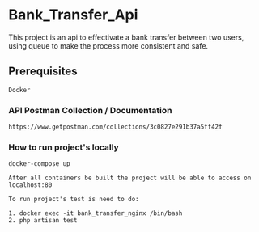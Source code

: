 # Bank_Transfer_Api

This project is an api to effectivate a bank transfer between two users, using queue to make the process more consistent and safe.

## Prerequisites

```
Docker
```

### API Postman Collection / Documentation

```
https://www.getpostman.com/collections/3c0827e291b37a5ff42f
```

### How to run project's locally

```
docker-compose up
```

```
After all containers be built the project will be able to access on localhost:80
```

```
To run project's test is need to do:

1. docker exec -it bank_transfer_nginx /bin/bash
2. php artisan test
```
